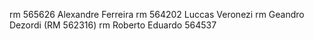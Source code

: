 rm 565626 Alexandre Ferreira
rm 564202 Luccas Veronezi
rm Geandro Dezordi (RM 562316)
rm Roberto Eduardo 564537